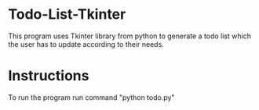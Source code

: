 # Todo-List-Tkinter
This program uses Tkinter library from python to generate a todo list which the user has to update according to their needs.
# Instructions
To run the program run command "python todo.py"
